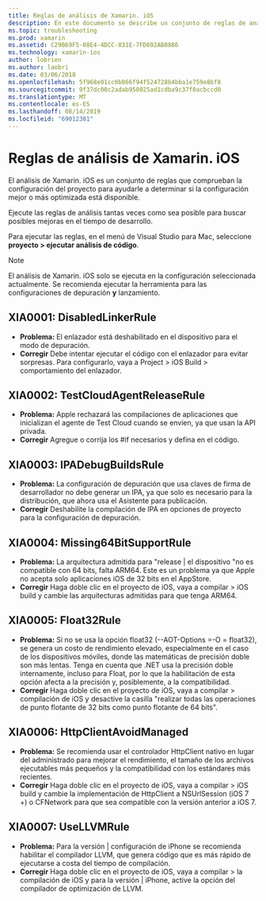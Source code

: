 ```yaml
---
title: Reglas de análisis de Xamarin. iOS
description: En este documento se describe un conjunto de reglas de análisis que comprueban la configuración del proyecto de Xamarin. iOS para ayudar a determinar si hay disponible una configuración optimizada más o mejor.
ms.topic: troubleshooting
ms.prod: xamarin
ms.assetid: C29B69F5-08E4-4DCC-831E-7FD692AB0886
ms.technology: xamarin-ios
author: lobrien
ms.author: laobri
ms.date: 03/06/2018
ms.openlocfilehash: 5f968e01cc0b866f94f524728b4bba1e759e8bf8
ms.sourcegitcommit: 9f37dc00c2adab958025ad1cdba9c37f0acbccd0
ms.translationtype: MT
ms.contentlocale: es-ES
ms.lasthandoff: 08/14/2019
ms.locfileid: "69012381"
---
```

# <a name="xamarinios-analysis-rules"></a>Reglas de análisis de Xamarin. iOS

El análisis de Xamarin. iOS es un conjunto de reglas que comprueban la configuración del proyecto para ayudarle a determinar si la configuración mejor o más optimizada está disponible.

Ejecute las reglas de análisis tantas veces como sea posible para buscar posibles mejoras en el tiempo de desarrollo.

Para ejecutar las reglas, en el menú de Visual Studio para Mac, seleccione **proyecto > ejecutar análisis de código**.

> [!NOTE]
> El análisis de Xamarin. iOS solo se ejecuta en la configuración seleccionada actualmente. Se recomienda ejecutar la herramienta para las configuraciones de depuración **y** lanzamiento.

<a name="XIA0001" />

## <a name="xia0001-disabledlinkerrule"></a>XIA0001: DisabledLinkerRule

- **Problema:** El enlazador está deshabilitado en el dispositivo para el modo de depuración.
- **Corregir** Debe intentar ejecutar el código con el enlazador para evitar sorpresas.
Para configurarlo, vaya a Project > iOS Build > comportamiento del enlazador.

<a name="XIA0002" />

## <a name="xia0002-testcloudagentreleaserule"></a>XIA0002: TestCloudAgentReleaseRule

- **Problema:** Apple rechazará las compilaciones de aplicaciones que inicializan el agente de Test Cloud cuando se envíen, ya que usan la API privada.
- **Corregir** Agregue o corrija los #if necesarios y defina en el código.

<a name="XIA0003" />

## <a name="xia0003-ipadebugbuildsrule"></a>XIA0003: IPADebugBuildsRule

- **Problema:** La configuración de depuración que usa claves de firma de desarrollador no debe generar un IPA, ya que solo es necesario para la distribución, que ahora usa el Asistente para publicación.
- **Corregir** Deshabilite la compilación de IPA en opciones de proyecto para la configuración de depuración.

<a name="XIA0004" />

## <a name="xia0004-missing64bitsupportrule"></a>XIA0004: Missing64BitSupportRule

- **Problema:** La arquitectura admitida para "release | el dispositivo "no es compatible con 64 bits, falta ARM64. Este es un problema ya que Apple no acepta solo aplicaciones iOS de 32 bits en el AppStore.
- **Corregir** Haga doble clic en el proyecto de iOS, vaya a compilar > iOS build y cambie las arquitecturas admitidas para que tenga ARM64.

<a name="XIA0005" />

## <a name="xia0005-float32rule"></a>XIA0005: Float32Rule

- **Problema:** Si no se usa la opción float32 (--AOT-Options =-O = float32), se genera un costo de rendimiento elevado, especialmente en el caso de los dispositivos móviles, donde las matemáticas de precisión doble son más lentas. Tenga en cuenta que .NET usa la precisión doble internamente, incluso para Float, por lo que la habilitación de esta opción afecta a la precisión y, posiblemente, a la compatibilidad.
- **Corregir** Haga doble clic en el proyecto de iOS, vaya a compilar > compilación de iOS y desactive la casilla "realizar todas las operaciones de punto flotante de 32 bits como punto flotante de 64 bits".

<a name="XIA0006" />

## <a name="xia0006-httpclientavoidmanaged"></a>XIA0006: HttpClientAvoidManaged

- **Problema:** Se recomienda usar el controlador HttpClient nativo en lugar del administrado para mejorar el rendimiento, el tamaño de los archivos ejecutables más pequeños y la compatibilidad con los estándares más recientes.
- **Corregir** Haga doble clic en el proyecto de iOS, vaya a compilar > iOS build y cambie la implementación de HttpClient a NSUrlSession (iOS 7 +) o CFNetwork para que sea compatible con la versión anterior a iOS 7.

<a name="XIA0007" />

## <a name="xia0007-usellvmrule"></a>XIA0007: UseLLVMRule

- **Problema:** Para la versión | configuración de iPhone se recomienda habilitar el compilador LLVM, que genera código que es más rápido de ejecutarse a costa del tiempo de compilación.
- **Corregir** Haga doble clic en el proyecto de iOS, vaya a compilar > la compilación de iOS y para la versión | iPhone, active la opción del compilador de optimización de LLVM.
